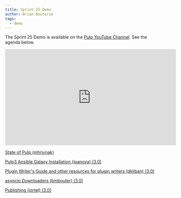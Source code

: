 ```yaml
---
title: Sprint 25 Demo
author: Brian Bouterse
tags:
  - demo
---
```

The Sprint 25 Demo is available on the [Pulp YouTube Channel](https://www.youtube.com/channel/UCI43Ffs4VPDv7awXvvBJfRQ). See the agenda below.

<iframe width="560" height="315" src="https://www.youtube.com/embed/XXkHrqutYlU" frameborder="0" allowfullscreen></iframe>

[State of Pulp (mhrivnak)](http://www.youtube.com/watch?v=XXkHrqutYlU&t=0m34s)

[Pulp3 Ansible Galaxy Installation (ipanova) (3.0)](http://www.youtube.com/watch?v=XXkHrqutYlU&t=4m38s)

[Plugin Writer's Guide and other resources for plugin writers (dkliban) (3.0)](http://www.youtube.com/watch?v=XXkHrqutYlU&t=8m57s)

[asyncio Downloaders (bmbouter) (3.0)](http://www.youtube.com/watch?v=XXkHrqutYlU&t=14m17s)

[Publishing (jortel) (3.0)](http://www.youtube.com/watch?v=XXkHrqutYlU&t=21m01s)